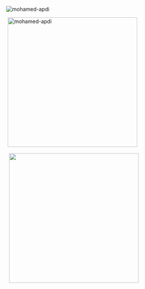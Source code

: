 <p align="left"> <img src="https://komarev.com/ghpvc/?username=mohamed-apdi&label=Profile%20views&color=0e75b6&style=flat" alt="mohamed-apdi" /> </p>
<p>&nbsp;<img  width=350 src="https://github-readme-stats.vercel.app/api?username=mohamed-apdi&show_icons=true&theme=vue-dark&locale=en" alt="mohamed-apdi" /></p>
<p>&nbsp; <img  width=350  src='https://streak-stats.demolab.com?user=mohamed-apdi&theme=vue-dark&hide_border=fa;se' /> </p>

